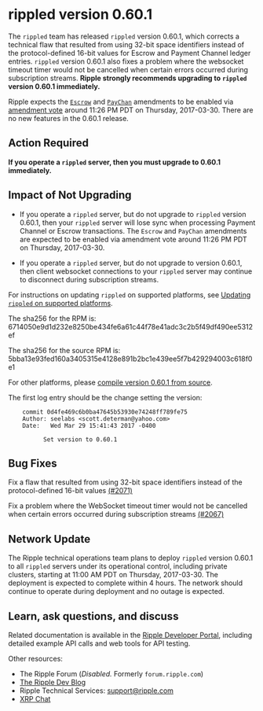 # rippled version 0.60.1

The `rippled` team has released `rippled` version 0.60.1, which corrects a technical flaw that resulted from using 32-bit space identifiers instead of the protocol-defined 16-bit values for Escrow and Payment Channel ledger entries. `rippled` version 0.60.1 also fixes a problem where the websocket timeout timer would not be cancelled when certain errors occurred during subscription streams. **Ripple strongly recommends upgrading to `rippled` version 0.60.1 immediately.**

Ripple expects the [`Escrow`](https://ripple.com/build/amendments/#escrow) and [`PayChan`](https://ripple.com/build/amendments/#paychan) amendments to be enabled via [amendment vote](https://developers.ripple.com/blog/2017/escrow-paychan-fix1368-reminder.html) around 11:26 PM PDT on Thursday, 2017-03-30. There are no new features in the 0.60.1 release.

## Action Required

**If you operate a `rippled` server, then you must upgrade to 0.60.1 immediately.**

## Impact of Not Upgrading

* If you operate a `rippled` server, but do not upgrade to `rippled` version 0.60.1, then your `rippled` server will lose sync when processing Payment Channel or Escrow transactions. The `Escrow` and `PayChan` amendments are expected to be enabled via amendment vote around 11:26 PM PDT on Thursday, 2017-03-30.

* If you operate a `rippled` server, but do not upgrade to version 0.60.1, then client websocket connections to your `rippled` server may continue to disconnect during subscription streams.

For instructions on updating `rippled` on supported platforms, see [Updating `rippled` on supported platforms](https://ripple.com/build/rippled-setup/#updating-rippled).

The sha256 for the RPM is: 6714050e9d1d232e8250be434fe6a61c44f78e41adc3c2b5f49df490ee5312ef

The sha256 for the source RPM is: 5bba13e93fed160a3405315e4128e891b2bc1e439ee5f7b429294003c618f0e1

For other platforms, please [compile version 0.60.1 from source](https://github.com/ripple/rippled/tree/master/Builds).

The first log entry should be the change setting the version:

        commit 0d4fe469c6b0ba47645b53930e74248ff789fe75
        Author: seelabs <scott.determan@yahoo.com>
        Date:   Wed Mar 29 15:41:43 2017 -0400

              Set version to 0.60.1

## Bug Fixes

Fix a flaw that resulted from using 32-bit space identifiers instead of the protocol-defined 16-bit values [(#2071)](https://github.com/ripple/rippled/pull/2071)

Fix a problem where the WebSocket timeout timer would not be cancelled when certain errors occurred during subscription streams [(#2067)](https://github.com/ripple/rippled/pull/2067)

## Network Update

The Ripple technical operations team plans to deploy `rippled` version 0.60.1 to all `rippled` servers under its operational control, including private clusters, starting at 11:00 AM PDT on Thursday, 2017-03-30. The deployment is expected to complete within 4 hours. The network should continue to operate during deployment and no outage is expected.

## Learn, ask questions, and discuss
Related documentation is available in the [Ripple Developer Portal](https://ripple.com/build/), including detailed example API calls and web tools for API testing.

Other resources:

* The Ripple Forum (_Disabled._ Formerly `forum.ripple.com`)
* [The Ripple Dev Blog](https://developers.ripple.com/blog/)
* Ripple Technical Services: support@ripple.com
* [XRP Chat](http://www.xrpchat.com/)
